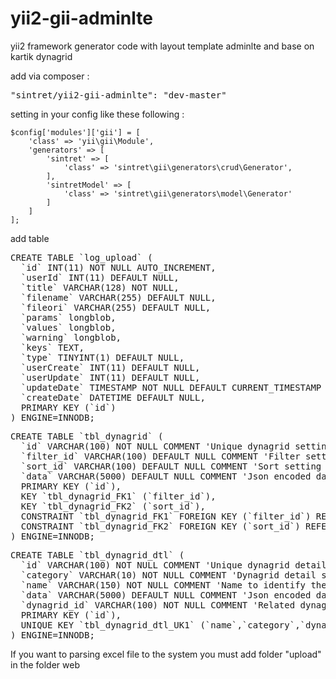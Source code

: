 # yii2-gii-adminlte
yii2 framework generator code with layout template adminlte and base on kartik dynagrid

add via composer :

<pre>"sintret/yii2-gii-adminlte": "dev-master"</pre>

setting in your config like these following :

    $config['modules']['gii'] = [
        'class' => 'yii\gii\Module',
        'generators' => [
            'sintret' => [
                'class' => 'sintret\gii\generators\crud\Generator',
            ],
            'sintretModel' => [
                'class' => 'sintret\gii\generators\model\Generator'
            ]
        ]
    ];

add table 
<pre>
CREATE TABLE `log_upload` (
  `id` INT(11) NOT NULL AUTO_INCREMENT,
  `userId` INT(11) DEFAULT NULL,
  `title` VARCHAR(128) NOT NULL,
  `filename` VARCHAR(255) DEFAULT NULL,
  `fileori` VARCHAR(255) DEFAULT NULL,
  `params` longblob,
  `values` longblob,
  `warning` longblob,
  `keys` TEXT,
  `type` TINYINT(1) DEFAULT NULL,
  `userCreate` INT(11) DEFAULT NULL,
  `userUpdate` INT(11) DEFAULT NULL,
  `updateDate` TIMESTAMP NOT NULL DEFAULT CURRENT_TIMESTAMP ON UPDATE CURRENT_TIMESTAMP,
  `createDate` DATETIME DEFAULT NULL,
  PRIMARY KEY (`id`)
) ENGINE=INNODB;
</pre>
<pre>
CREATE TABLE `tbl_dynagrid` (
  `id` VARCHAR(100) NOT NULL COMMENT 'Unique dynagrid setting identifier',
  `filter_id` VARCHAR(100) DEFAULT NULL COMMENT 'Filter setting identifier',
  `sort_id` VARCHAR(100) DEFAULT NULL COMMENT 'Sort setting identifier',
  `data` VARCHAR(5000) DEFAULT NULL COMMENT 'Json encoded data for the dynagrid configuration',
  PRIMARY KEY (`id`),
  KEY `tbl_dynagrid_FK1` (`filter_id`),
  KEY `tbl_dynagrid_FK2` (`sort_id`),
  CONSTRAINT `tbl_dynagrid_FK1` FOREIGN KEY (`filter_id`) REFERENCES `tbl_dynagrid_dtl` (`id`),
  CONSTRAINT `tbl_dynagrid_FK2` FOREIGN KEY (`sort_id`) REFERENCES `tbl_dynagrid_dtl` (`id`)
) ENGINE=INNODB;
</pre>
<pre>
CREATE TABLE `tbl_dynagrid_dtl` (
  `id` VARCHAR(100) NOT NULL COMMENT 'Unique dynagrid detail setting identifier',
  `category` VARCHAR(10) NOT NULL COMMENT 'Dynagrid detail setting category "filter" or "sort"',
  `name` VARCHAR(150) NOT NULL COMMENT 'Name to identify the dynagrid detail setting',
  `data` VARCHAR(5000) DEFAULT NULL COMMENT 'Json encoded data for the dynagrid detail configuration',
  `dynagrid_id` VARCHAR(100) NOT NULL COMMENT 'Related dynagrid identifier',
  PRIMARY KEY (`id`),
  UNIQUE KEY `tbl_dynagrid_dtl_UK1` (`name`,`category`,`dynagrid_id`)
) ENGINE=INNODB;
</pre>
<p>If you want to parsing excel file to the system you must add folder "upload" in the folder web</p>

